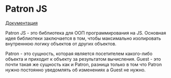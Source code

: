 # Patron JS

[Документация](https://kosukhin.github.io/patron/)

Patron JS - это библиотека для ООП программирования на JS.
Основная идея библиотеки заключается в том, чтобы максимально изолировать внутреннюю логику объектов от других объектов.

Patron - это сущность, которая является посетителем какого-либо объекта и приходит к объекту за результатом вычисления.
Guest - это почти такая же сущность как и Patron, разница только в том что Patron нужно постоянно уведомлять об изменениях а Guest не нужно.
